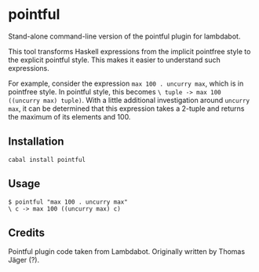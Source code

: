 pointful
========

Stand-alone command-line version of the pointful plugin for lambdabot.

This tool transforms Haskell expressions from the implicit pointfree style to the explicit pointful style. This makes it easier to understand such expressions.

For example, consider the expression `max 100 . uncurry max`, which is in pointfree style. In pointful style, this becomes `\ tuple -> max 100 ((uncurry max) tuple)`. With a little additional investigation around `uncurry max`, it can be determined that this expression takes a 2-tuple and returns the maximum of its elements and 100.

## Installation

```
cabal install pointful
```

## Usage

```
$ pointful "max 100 . uncurry max"
\ c -> max 100 ((uncurry max) c)
```

## Credits

Pointful plugin code taken from Lambdabot. Originally written by Thomas Jäger (?).
